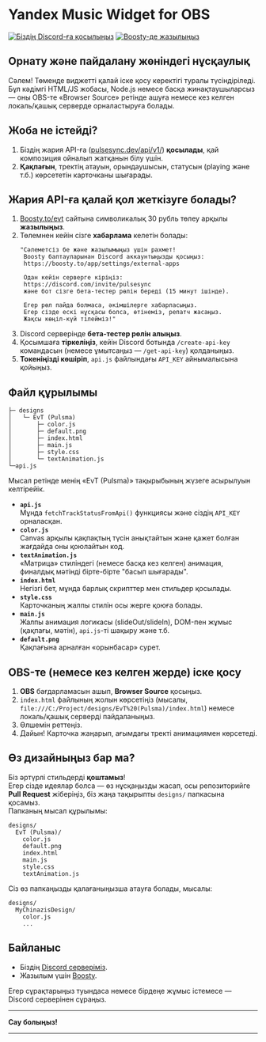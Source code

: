 # Yandex Music Widget for OBS

[![Біздің Discord-ға қосылыңыз](https://img.shields.io/discord/1227552882744754267?label=Discord&logo=discord&logoColor=white&style=for-the-badge)](https://discord.com/invite/pulsesync)
[![Boosty-де жазылыңыз](https://img.shields.io/badge/Boosty-Subscribe-orange?style=for-the-badge)](https://boosty.to/evt)

## Орнату және пайдалану жөніндегі нұсқаулық

Сәлем! Төменде виджетті қалай іске қосу керектігі туралы түсіндіріледі.  
Бұл кәдімгі HTML/JS жобасы, Node.js немесе басқа жинақтаушыларсыз — оны OBS-те «Browser Source» ретінде ашуға немесе кез келген локаль/қашық серверде орналастыруға болады.

## Жоба не істейді?

1. Біздің жария API-ға ([pulsesync.dev/api/v1/](https://ru-node-1.pulsesync.dev/api/v1/)) **қосылады**, қай композиция ойналып жатқанын білу үшін.  
2. **Қақпағын**, тректің атауын, орындаушысын, статусын (playing және т.б.) көрсететін карточканы шығарады.

## Жария API-ға қалай қол жеткізуге болады?

1. [Boosty.to/evt](https://boosty.to/evt) сайтына символикалық 30 рубль төлеу арқылы **жазылыңыз**.  
2. Төлемнен кейін сізге **хабарлама** келетін болады:
   ```text
   "Сәлеметсіз бе және жазылымыңыз үшін рахмет!
    Boosty баптауларынан Discord аккаунтыңызды қосыңыз:
    https://boosty.to/app/settings/external-apps
    
    Одан кейін серверге кіріңіз:
    https://discord.com/invite/pulsesync
    және бот сізге бета-тестер рөлін береді (15 минут ішінде).
    
    Егер рөл пайда болмаса, әкімшілерге хабарласыңыз.
    Егер сізде ескі нұсқасы болса, өтінеміз, репатч жасаңыз.
    Жақсы көңіл-күй тілейміз!"
   ```
3. Discord серверінде **бета-тестер рөлін алыңыз**.
4. Қосымшаға **тіркеліңіз**, кейін Discord ботында `/create-api-key` командасын (немесе ұмытсаңыз — `/get-api-key`) қолданыңыз.
5. **Токеніңізді көшіріп**, `api.js` файлындағы `API_KEY` айнымалысына қойыңыз.

## Файл құрылымы

```
├─ designs
│   └─ EvT (Pulsma)
│       ├─ color.js
│       ├─ default.png
│       ├─ index.html
│       ├─ main.js
│       ├─ style.css
│       └─ textAnimation.js
└─api.js
```

Мысал ретінде менің «EvT (Pulsma)» тақырыбының жүзеге асырылуын келтірейік.

- **`api.js`**  
  Мұнда `fetchTrackStatusFromApi()` функциясы және сіздің `API_KEY` орналасқан.  
- **`color.js`**  
  Canvas арқылы қақпақтың түсін анықтайтын және қажет болған жағдайда оны қоюлайтын код.  
- **`textAnimation.js`**  
  «Матрица» стиліндегі (немесе басқа кез келген) анимация, финалдық мәтінді бірте-бірте "басып шығарады".  
- **`index.html`**  
  Негізгі бет, мұнда барлық скрипттер мен стильдер қосылады.  
- **`style.css`**  
  Карточканың жалпы стилін осы жерге қоюға болады.  
- **`main.js`**  
  Жалпы анимация логикасы (slideOut/slideIn), DOM-пен жұмыс (қақпағы, мәтін), `api.js`-ті шақыру және т.б.  
- **`default.png`**  
  Қақпағына арналған «орынбасар» сурет.

## OBS-те (немесе кез келген жерде) іске қосу

1. **OBS** бағдарламасын ашып, **Browser Source** қосыңыз.  
2. `index.html` файлының жолын көрсетіңіз (мысалы, `file:///C:/Project/designs/EvT%20(Pulsma)/index.html`) немесе локаль/қашық серверді пайдаланыңыз.  
3. Өлшемін реттеңіз.  
4. Дайын! Карточка жаңарып, ағымдағы тректі анимациямен көрсетеді.

## Өз дизайныңыз бар ма?

Біз әртүрлі стильдерді **қоштамыз**!  
Егер сізде идеялар болса — өз нұсқаңызды жасап, осы репозиторийге **Pull Request** жіберіңіз, біз жаңа тақырыпты `designs/` папкасына қосамыз.  
Папканың мысал құрылымы:  
```
designs/
  EvT (Pulsma)/
    color.js
    default.png
    index.html
    main.js
    style.css
    textAnimation.js
```
Сіз өз папкаңызды қалағаныңызша атауға болады, мысалы:  
```
designs/
  MyChinazisDesign/
    color.js
    ...
```

## Байланыс

- Біздің [Discord серверіміз](https://discord.com/invite/pulsesync).  
- Жазылым үшін [Boosty](https://boosty.to/evt).  

Егер сұрақтарыңыз туындаса немесе бірдеңе жұмыс істемесе — Discord серверінен сұраңыз.

---
**Сау болыңыз!**

---